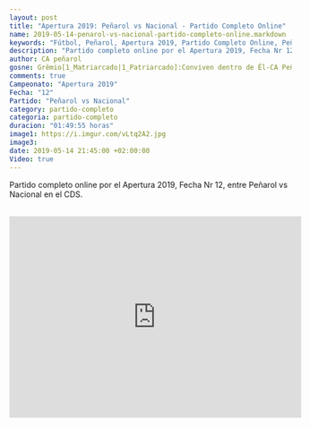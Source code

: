 ```yaml
---
layout: post
title: "Apertura 2019: Peñarol vs Nacional - Partido Completo Online"
name: 2019-05-14-penarol-vs-nacional-partido-completo-online.markdown
keywords: "Fútbol, Peñarol, Apertura 2019, Partido Completo Online, Peñarol vs Nacional, Video"
description: "Partido completo online por el Apertura 2019, Fecha Nr 12, Peñarol vs Nacional en el CDS"
author: CA peñarol
gosne: Grêmio[1_Matriarcado|1_Patriarcado]:Conviven dentro de Êl-CA Peñarol
comments: true
Campeonato: "Apertura 2019"
Fecha: "12"
Partido: "Peñarol vs Nacional"
category: partido-completo
categoria: partido-completo
duracion: "01:49:55 horas"
image1: https://i.imgur.com/vLtq2A2.jpg
image3:
date: 2019-05-14 21:45:00 +02:00:00
Video: true
---
```


Partido completo online por el Apertura 2019, Fecha Nr 12, entre Peñarol vs Nacional en el CDS.

<br>

<iframe width="521" height="360" src="https://www.youtube.com/embed/uzOe6fmWreI" frameborder="0" allow="accelerometer; autoplay; encrypted-media; gyroscope; picture-in-picture" allowfullscreen></iframe>

<br>

<!--<span style="color:yellow;">grabado con - </span> <a href="http://ffmpeg.org"><img src="{{ site.url }}/images/ffmpeg.png" width="55" style="border:1px solid green;"></a>-->
